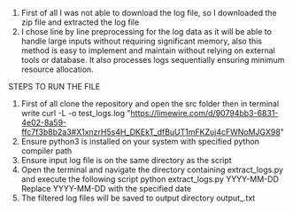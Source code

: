 1) First of all I was not able to download the log file, so I downloaded the zip file and extracted the log file
2) I chose line by line preprocessing for the log data as it will be able to handle large inputs without requiring significant memory, also this method is easy to implement and maintain without relying on external tools or database. It also processes logs sequentially ensuring minimum resource allocation.


STEPS TO RUN THE FILE
1) First of all clone the repository and open the src folder then in terminal write
          curl -L -o test_logs.log "https://limewire.com/d/90794bb3-6831-4e02-8a59-ffc7f3b8b2a3#X1xnzrH5s4H_DKEkT_dfBuUT1mFKZuj4cFWNoMJGX98"
2) Ensure python3 is installed on your system with specified python compiler path
3) Ensure input log file is on the same directory as the script
4) Open the terminal and navigate the directory containing extract_logs.py and execute the following script
    python extract_logs.py YYYY-MM-DD
    Replace YYYY-MM-DD with the specified date
5) The filtered log files will be saved to output directory output_<YYYY-MM-DD>.txt
